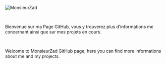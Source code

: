 <link rel="stylesheet" href="../font-awesome/css/font-awesome.min.css">
<link rel="stylesheet" href="../UI-Flag-master/flag.css">

<meta charset="UTF-8">

![MonsieurZad](../images/zadwarf.png)

<br />

[<i class="flag france"></i>](../fr/french.html) Bienvenue sur ma Page GitHub, vous y trouverez plus d'informations me concernant ainsi que sur mes projets en cours.

<br />

[<i class="flag united kingdom"></i>](../en/english.html) Welcome to MonsieurZad GitHub page, here you can find more informations about me and my projects.

